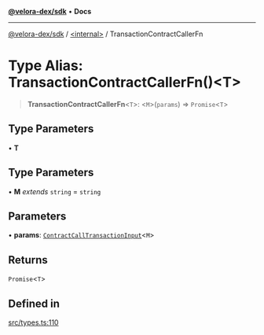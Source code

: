 [**@velora-dex/sdk**](../../README.md) • **Docs**

***

[@velora-dex/sdk](../../globals.md) / [\<internal\>](../README.md) / TransactionContractCallerFn

# Type Alias: TransactionContractCallerFn()\<T\>

> **TransactionContractCallerFn**\<`T`\>: \<`M`\>(`params`) => `Promise`\<`T`\>

## Type Parameters

• **T**

## Type Parameters

• **M** *extends* `string` = `string`

## Parameters

• **params**: [`ContractCallTransactionInput`](../interfaces/ContractCallTransactionInput.md)\<`M`\>

## Returns

`Promise`\<`T`\>

## Defined in

[src/types.ts:110](https://github.com/VeloraDEX/sdk/blob/feat/extend_delta_orders_filtering/src/types.ts#L110)
